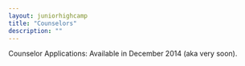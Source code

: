 ```yaml
---
layout: juniorhighcamp
title: "Counselors"
description: ""
---
```


Counselor Applications: Available in December 2014 (aka very soon).